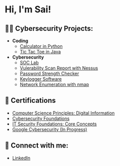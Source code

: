 <h1>Hi, I'm Sai! 

<h2>👨‍💻 Cybersecurity Projects:</h2>

- <b>Coding</b>
  - [Calculator in Python](https://github.com/sravurimain/Calculator.Py)
  - [Tic Tac Toe in Java](https://github.com/sravurimain/Tic-Tac-Toe)
- <b>Cybersecurity</b>
  - [SOC Lab](https://github.com/sravurimain/SOC-Lab)
  - [Vulerability Scan Report with Nessus](https://github.com/sravurimain/Vulnerability-Scan-Report-with-Nessus)
  - [Password Strength Checker](https://github.com/sravurimain/Password-Strength-Checker)
  - [Keylogger Software](https://github.com/sravurimain/Keylogger-Software)
  - [Network Enumeration with nmap](https://github.com/sravurimain/network-enumeration-with-nmap)


<h2>📝 Certifications</h2>

- [Computer Science Principles: Digital Information](https://www.linkedin.com/learning/certificates/0f078350022b3915438dd01e5f99d8f800ef7137d2b7c58f1bd6c0cb0e654229?u=56973593)
- [Cybersecurity Foundations](https://www.linkedin.com/learning/certificates/d1890f6d1a237631817c66dfdc385f7aa52b0c88921f51e3321c2eb6a466e6a2?u=56973593)
- [IT Security Foundations: Core Concepts](https://www.linkedin.com/learning/certificates/f74baa65cd925f5cf3b75c0ac7ef3496c2476900c6fcd6f89d4aee71fc3913ce?u=56973593)
- [Google Cybersecurity (In Progress)](https://www.coursera.org/professional-certificates/google-cybersecurity)


<h2> 🤳 Connect with me:</h2>

- [LinkedIn](https://www.youtube.com/watch?v=a83ASGn_V_s)

